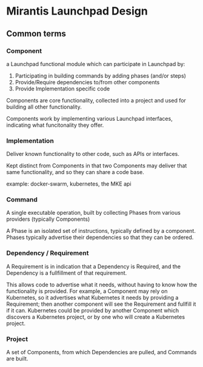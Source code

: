 # Mirantis Launchpad Design

## Common terms 

### Component

a Launchpad functional module which can participate in Launchpad by:

1. Participating in building commands by adding phases (and/or steps)
2. Provide/Require dependencies to/from other components
3. Provide Implementation specific code

Components are core functionality, collected into a project and used 
for building all other functionality.

Components work by implementing various Launchpad interfaces, indicating
what funcitonality they offer.

### Implementation 

Deliver known functionality to other code, such as APIs or interfaces.

Kept distinct from Components in that two Components may deliver that same
functionality, and so they can share a code base.

example: docker-swarm, kubernetes, the MKE api

### Command 

A single executable operation, built by collecting Phases from various 
providers (typically Components)

A Phase is an isolated set of instructions, typically defined by a 
component. Phases typically advertise their dependencies so that they
can be ordered.

### Dependency / Requirement 

A Requirement is in indication that a Dependency is Required, and the
Dependency is a fullfillment of that requirement.

This allows code to advertise what it needs, without having to know 
how the functionality is provided.  For example, a Component may rely
on Kubernetes, so it advertises what Kubernetes it needs by providing a
Requirement; then another component will see the Requirement and fullfill
it if it can.  Kubernetes could be provided by another Component which 
discovers a Kubernetes project, or by one who will create a Kubernetes 
project.

### Project 

A set of Components, from which Dependencies are pulled, and Commands 
are built.

